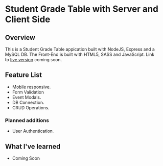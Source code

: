 # Student Grade Table with Server and Client Side
## Overview
This is a Student Grade Table appication built with NodeJS, Express and a MySQL DB. The Front-End is built with HTML5, SASS and JavaScript.
Link to [live version](#) coming soon.

## Feature List
  * Mobile responsive.
  * Form Validation
  * Event Modals.
  * DB Connection.
  * CRUD Operations.

### Planned additions
  * User Authentication.

## What I've learned
  * Coming Soon
